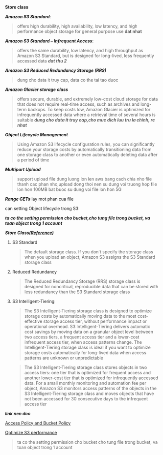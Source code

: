 **Store class**

***Amazon S3 Standard***:
>offers high durability, high availability, low latency, and high
performance object storage for general purpose use ****dat nhat****

***Amazon S3 Standard – Infrequent Access***:
>offers the same durability, low
latency, and high throughput as Amazon S3 Standard, but is designed for long-lived, less
frequently accessed data ***dat thu 2***

***Amazon S3 Reduced Redundancy Storage (RRS)***
>dung cho data it truy cap, data co the tai tao duoc

***Amazon Glacier storage class***
>offers secure, durable, and extremely low-cost
cloud storage for data that does not require real-time access, such as archives and long-term
backups. To keep costs low, Amazon Glacier is optimized for infrequently accessed data
where a retrieval time of several hours is suitable ***dung cho data it truy cap,cho muc dich luu tru la chinh, re nhat***

***Object Lifecycle Management***
>Using Amazon S3 lifecycle configuration rules, you can significantly reduce your storage costs
by automatically transitioning data from one storage class to another or even automatically
deleting data after a period of time

***Multipart Upload***
>support upload file dung luong lon len aws bang cach chia nho file thanh cac phan nho,upload dong thoi 
nen su dung voi truong hop file lon hon 100MB
bat buoc su dung voi file lon hon 5G

***Range GETs***
lay mot phan cua file 

can setting Object lifecycle trong S3

***ta co the setting permission cho bucket,cho tung file trong bucket, va toan object trong 1 account***

***Store Class([Reference](https://docs.aws.amazon.com/AmazonS3/latest/dev/storage-class-intro.html))***
1. S3 Standard
   >The default storage class. If you don't specify the storage class when you upload an object, Amazon S3 assigns the S3 Standard storage class
2. Reduced Redundancy
   >The Reduced Redundancy Storage (RRS) storage class is designed for noncritical, reproducible data that can be stored with less redundancy than the S3 Standard storage class
3. S3 Intelligent-Tiering
   >The S3 Intelligent-Tiering storage class is designed to optimize storage costs by automatically 
   >moving data to the most cost-effective storage access tier, 
   >without performance impact or operational overhead. S3 Intelligent-Tiering delivers 
   >automatic cost savings by moving data on a granular object level between two access tiers, a frequent access tier and a lower-cost infrequent access tier, when access patterns change. The Intelligent-Tiering storage class is ideal if you want to optimize storage costs automatically for long-lived data when access patterns are unknown or unpredictable
   
   >The S3 Intelligent-Tiering storage class stores objects in two access tiers: one tier that is optimized for frequent access and another lower-cost tier that is optimized for infrequently accessed data. For a small monthly monitoring and automation fee per object, Amazon S3 monitors access patterns of the objects in the S3 Intelligent-Tiering storage class and moves objects that have not been accessed for 30 consecutive days to the infrequent access tier                          


***link nen doc***

[Access Policy and Bucket Policy](https://docs.aws.amazon.com/AmazonS3/latest/dev/access-policy-language-overview.html)

[Optimize S3 performance](https://docs.aws.amazon.com/AmazonS3/latest/dev/optimizing-performance.html)
>ta co the setting permission cho bucket
>cho tung file trong bucket, va toan object trong 1 account
